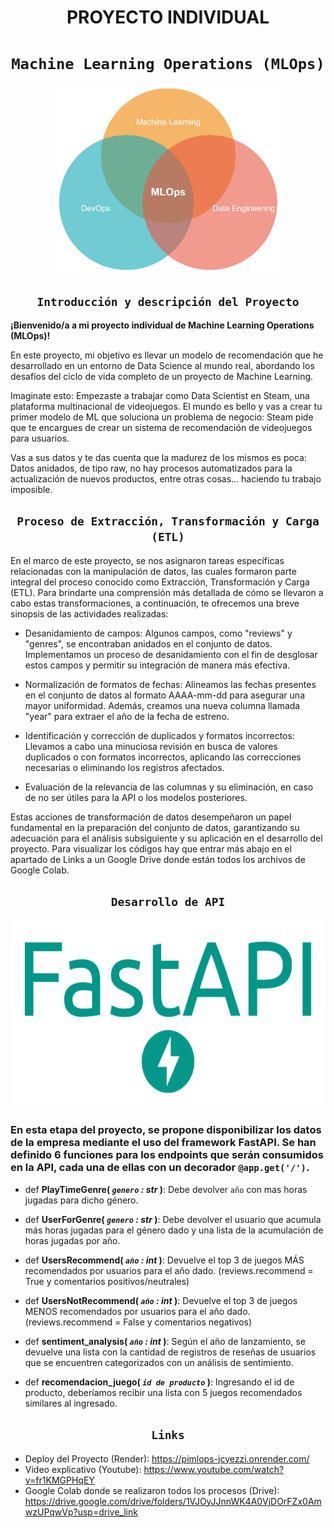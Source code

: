 # <h1 align=center> **PROYECTO INDIVIDUAL** </h1>
# <h1 align=center>**`Machine Learning Operations (MLOps)`**</h1>
<p align="center">
<img src="_src/mlops_1.jpg"  height=300>
</p>

## <h2 align=center>**`Introducción y descripción del Proyecto`**</h2>

**¡Bienvenido/a a mi proyecto individual de Machine Learning Operations (MLOps)!**

En este proyecto, mi objetivo es llevar un modelo de recomendación que he desarrollado en un entorno de Data Science al mundo real, abordando los desafíos del ciclo de vida completo de un proyecto de Machine Learning.

Imaginate esto: Empezaste a trabajar como Data Scientist en Steam, una plataforma multinacional de videojuegos. El mundo es bello y vas a crear tu primer modelo de ML que soluciona un problema de negocio: Steam pide que te encargues de crear un sistema de recomendación de videojuegos para usuarios.

Vas a sus datos y te das cuenta que la madurez de los mismos es poca: Datos anidados, de tipo raw, no hay procesos automatizados para la actualización de nuevos productos, entre otras cosas… haciendo tu trabajo imposible.

## <h2 align=center>**`Proceso de Extracción, Transformación y Carga (ETL)`** </h2>

En el marco de este proyecto, se nos asignaron tareas específicas relacionadas con la manipulación de datos, las cuales formaron parte integral del proceso conocido como Extracción, Transformación y Carga (ETL). Para brindarte una comprensión más detallada de cómo se llevaron a cabo estas transformaciones, a continuación, te ofrecemos una breve sinopsis de las actividades realizadas:

+ Desanidamiento de campos: Algunos campos, como "reviews" y "genres", se encontraban anidados en el conjunto de datos. Implementamos un proceso de desanidamiento con el fin de desglosar estos campos y permitir su integración de manera más efectiva.

+ Normalización de formatos de fechas: Alineamos las fechas presentes en el conjunto de datos al formato AAAA-mm-dd para asegurar una mayor uniformidad. Además, creamos una nueva columna llamada "year" para extraer el año de la fecha de estreno.

+ Identificación y corrección de duplicados y formatos incorrectos: Llevamos a cabo una minuciosa revisión en busca de valores duplicados o con formatos incorrectos, aplicando las correcciones necesarias o eliminando los registros afectados.

+ Evaluación de la relevancia de las columnas y su eliminación, en caso de no ser útiles para la API o los modelos posteriores.

Estas acciones de transformación de datos desempeñaron un papel fundamental en la preparación del conjunto de datos, garantizando su adecuación para el análisis subsiguiente y su aplicación en el desarrollo del proyecto.
Para visualizar los códigos hay que entrar más abajo en el apartado de Links a un Google Drive donde están todos los archivos de Google Colab.

## <h2 align=center> **`Desarrollo de API`**</h2>
<p align="center">
<img src="_src/api_1.jpg"  height=300>
</p>

### En esta etapa del proyecto, se propone disponibilizar los datos de la empresa mediante el uso del framework FastAPI. Se han definido 6 funciones para los endpoints que serán consumidos en la API, cada una de ellas con un decorador `@app.get('/')`.

+ def **PlayTimeGenre( *`genero` : str* )**:
    Debe devolver `año` con mas horas jugadas para dicho género.

+ def **UserForGenre( *`genero` : str* )**:
    Debe devolver el usuario que acumula más horas jugadas para el género dado y una lista de la acumulación de horas jugadas por año.

+ def **UsersRecommend( *`año` : int* )**:
   Devuelve el top 3 de juegos MÁS recomendados por usuarios para el año dado. (reviews.recommend = True y comentarios positivos/neutrales)

+ def **UsersNotRecommend( *`año` : int* )**:
   Devuelve el top 3 de juegos MENOS recomendados por usuarios para el año dado. (reviews.recommend = False y comentarios negativos)

+ def **sentiment_analysis( *`año` : int* )**:
    Según el año de lanzamiento, se devuelve una lista con la cantidad de registros de reseñas de usuarios que se encuentren categorizados con un análisis de sentimiento.

+ def **recomendacion_juego( *`id de producto`* )**:
    Ingresando el id de producto, deberíamos recibir una lista con 5 juegos recomendados similares al ingresado.

## <h2 align=center> **`Links`**</h2>

- Deploy del Proyecto (Render): https://pimlops-jcyezzi.onrender.com/
- Video explicativo (Youtube): https://www.youtube.com/watch?v=fr1KMGPHqEY
- Google Colab donde se realizaron todos los procesos (Drive): https://drive.google.com/drive/folders/1VJOyJJnnWK4A0VjDOrFZx0AmwzUPqwVp?usp=drive_link
